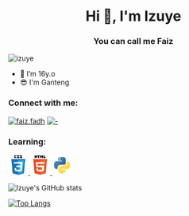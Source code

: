 <h1 align="center">Hi 👋, I'm Izuye</h1>
<h3 align="center">You can call me Faiz</h3>

<p align="left"> <img src="https://komarev.com/ghpvc/?username=izuye&label=Profile%20views&color=0e75b6&style=flat-square" alt="izuye" /> </p>

- 🌱 I’m 16y.o
- 😎 I'm Ganteng

<h3 align="left">Connect with me:</h3>
<p align="left">
<a href="https://instagram.com/faiz.fadh" target="blank"><img align="center" src="https://raw.githubusercontent.com/rahuldkjain/github-profile-readme-generator/master/src/images/icons/Social/instagram.svg" alt="faiz.fadh" height="30" width="40" /></a>
<a href="https://www.youtube.com/c/-" target="blank"><img align="center" src="https://raw.githubusercontent.com/rahuldkjain/github-profile-readme-generator/master/src/images/icons/Social/youtube.svg" alt="-" height="30" width="40" /></a>
</p>

<h3 align="left">Learning:</h3>
<p align="left"> <a href="https://www.w3schools.com/css/" target="_blank"> <img src="https://raw.githubusercontent.com/devicons/devicon/master/icons/css3/css3-original-wordmark.svg" alt="css3" width="40" height="40"/> </a> <a href="https://www.w3.org/html/" target="_blank"> <img src="https://raw.githubusercontent.com/devicons/devicon/master/icons/html5/html5-original-wordmark.svg" alt="html5" width="40" height="40"/> </a> <a href="https://www.python.org" target="_blank"> <img src="https://raw.githubusercontent.com/devicons/devicon/master/icons/python/python-original.svg" alt="python" width="40" height="40"/> </a> </p>

![Izuye's GitHub stats](https://github-readme-stats.vercel.app/api?username=izuye&show_icons=true&theme=radical)

[![Top Langs](https://github-readme-stats.vercel.app/api/top-langs/?username=izuye&layout=compact)](https://github.com/izuye)

